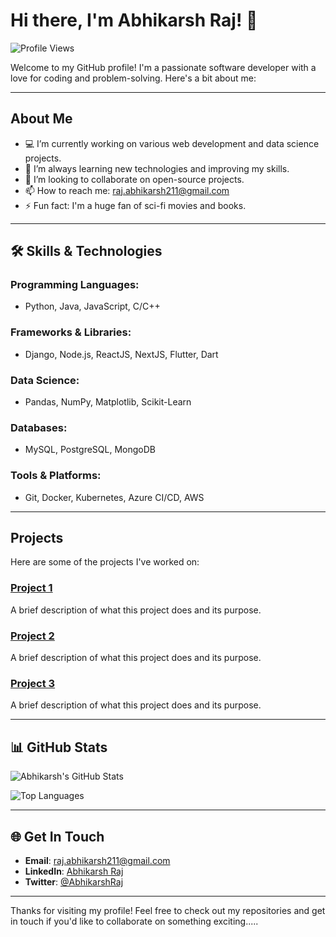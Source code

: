 # Hi there, I'm Abhikarsh Raj! 👋

![Profile Views](https://komarev.com/ghpvc/?username=AbhikarshRaj&color=blue)

Welcome to my GitHub profile! I'm a passionate software developer with a love for coding and problem-solving. Here's a bit about me:

---

## About Me
- 💻 I’m currently working on various web development and data science projects.
- 🌱 I’m always learning new technologies and improving my skills.
- 👯 I’m looking to collaborate on open-source projects.
- 📫 How to reach me: [raj.abhikarsh211@gmail.com](mailto:raj.abhikarsh211@gmail.com)
- ⚡ Fun fact: I'm a huge fan of sci-fi movies and books.

---

## 🛠️ Skills & Technologies

### Programming Languages:
- Python, Java, JavaScript, C/C++

### Frameworks & Libraries:
- Django, Node.js, ReactJS, NextJS, Flutter, Dart

### Data Science:
- Pandas, NumPy, Matplotlib, Scikit-Learn

### Databases:
- MySQL, PostgreSQL, MongoDB

### Tools & Platforms:
- Git, Docker, Kubernetes, Azure CI/CD, AWS

---

## Projects
Here are some of the projects I've worked on:

### [Project 1](https://github.com/AbhikarshRaj/project1)
A brief description of what this project does and its purpose.

### [Project 2](https://github.com/AbhikarshRaj/project2)
A brief description of what this project does and its purpose.

### [Project 3](https://github.com/AbhikarshRaj/project3)
A brief description of what this project does and its purpose.

---

## 📊 GitHub Stats
![Abhikarsh's GitHub Stats](https://github-readme-stats.vercel.app/api?username=AbhikarshRaj&show_icons=true&theme=radical)

![Top Languages](https://github-readme-stats.vercel.app/api/top-langs/?username=AbhikarshRaj&layout=compact&theme=radical)

---

## 🌐 Get In Touch
- **Email**: [raj.abhikarsh211@gmail.com](mailto:raj.abhikarsh211@gmail.com)
- **LinkedIn**: [Abhikarsh Raj](https://www.linkedin.com/in/abhikarsh-raj-288615242/)
- **Twitter**: [@AbhikarshRaj](https://twitter.com/AbhikarshRaj)

---

Thanks for visiting my profile! Feel free to check out my repositories and get in touch if you'd like to collaborate on something exciting.....

